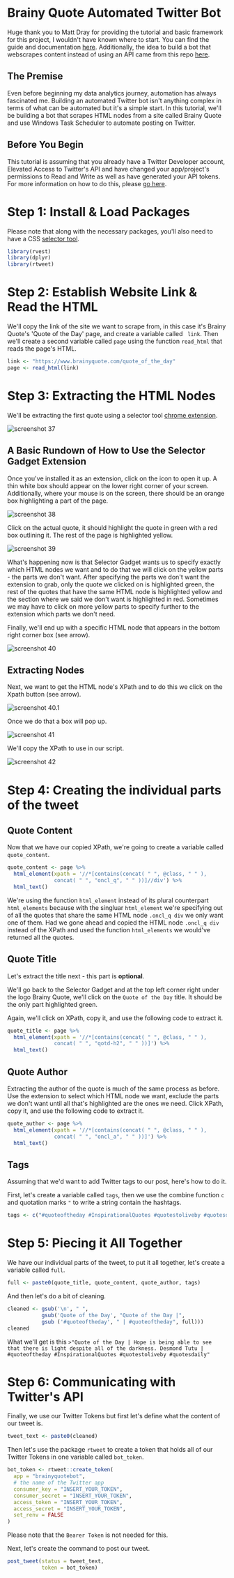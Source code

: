 # Brainy Quote Automated Twitter Bot

Huge thank you to Matt Dray for providing the tutorial and basic framework for this project, I wouldn't have known where to start. You can find the guide and documentation [here](https://github.com/matt-dray/londonmapbot). Additionally, the idea to build a bot that webscrapes content instead of using an API came from this repo [here](https://github.com/TimTeaFan/rstatspkgbot). 

## The Premise 
Even before beginning my data analytics journey, automation has always fascinated me. Building an automated Twitter bot isn't anything complex in terms of what can be automated but it's a simple start. In this tutorial, we'll be building a bot that scrapes HTML nodes from a site called Brainy Quote and use Windows Task Scheduler to automate posting on Twitter.  

## Before You Begin
This tutorial is assuming that you already have a Twitter Developer account, Elevated Access to Twitter's API and have changed your app/project's permissions to Read and Write as well as have generated your API tokens. For more information on how to do this, please [go here](
https://oscarbaruffa.com/twitterbot/).

# Step 1: Install & Load Packages
Please note that along with the necessary packages, you'll also need to have a CSS [selector tool](https://chrome.google.com/webstore/detail/selectorgadget/mhjhnkcfbdhnjickkkdbjoemdmbfginb?hl=en).
``` r
library(rvest)
library(dplyr)
library(rtweet)
```
# Step 2: Establish Website Link & Read the HTML
We'll copy the link of the site we want to scrape from, in this case it's Brainy Quote's 'Quote of the Day' page, and create a variable called ``` link```. Then we'll create a second variable called ```page``` using the function ``` read_html ``` that reads the page's HTML.
``` r
link <- "https://www.brainyquote.com/quote_of_the_day"
page <- read_html(link)
```
# Step 3: Extracting the HTML Nodes
We'll be extracting the first quote using a selector tool [chrome extension](https://chrome.google.com/webstore/detail/selectorgadget/mhjhnkcfbdhnjickkkdbjoemdmbfginb?hl=en). 

![screenshot 37](https://github.com/JoyCuratoR/brainyquotebot/blob/master/Screenshot%20(37).png)

## A Basic Rundown of How to Use the Selector Gadget Extension
Once you've installed it as an extension, click on the icon to open it up. A thin white box should appear on the lower right corner of your screen. Additionally, where your mouse is on the screen, there should be an orange box highlighting a part of the page. 

![screenshot 38](https://github.com/JoyCuratoR/brainyquotebot/blob/master/Screenshot%20(38).png)

Click on the actual quote, it should highlight the quote in green with a red box outlining it. The rest of the page is highlighted yellow.

![screenshot 39](https://github.com/JoyCuratoR/brainyquotebot/blob/master/Screenshot%20(39).png)

What's happening now is that Selector Gadget wants us to specify exactly which HTML nodes we want and to do that we will click on the yellow parts - the parts we don't want. After specifying the parts we don't want the extension to grab, only the quote we clicked on is highlighted green, the rest of the quotes that have the same HTML node is highlighted yellow and the section where we said we don't want is highlighted in red. Sometimes we may have to click on more yellow parts to specify further to the extension which parts we don't need.

Finally, we'll end up with a specific HTML node that appears in the bottom right corner box (see arrow).
  
![screenshot 40](https://github.com/JoyCuratoR/brainyquotebot/blob/master/Screenshot%20(40).png)

## Extracting Nodes
Next, we want to get the HTML node's XPath and to do this we click on the Xpath button (see arrow).

![screenshot 40.1](https://github.com/JoyCuratoR/brainyquotebot/blob/master/Screenshot%20(40.1).png)

Once we do that a box will pop up. 

![screenshot 41](https://github.com/JoyCuratoR/brainyquotebot/blob/master/Screenshot%20(41).png)

We'll copy the XPath to use in our script. 

![screenshot 42](https://github.com/JoyCuratoR/brainyquotebot/blob/master/Screenshot%20(42).png)

# Step 4: Creating the individual parts of the tweet

## Quote Content
Now that we have our copied XPath, we're going to create a variable called ``` quote_content ```. 

``` r
quote_content <- page %>%
  html_element(xpath = '//*[contains(concat( " ", @class, " " ),
               concat( " ", "oncl_q", " " ))]//div') %>%
  html_text()
```
We're using the function ```html_element``` instead of its plural counterpart ```html_elements``` because with the singluar ```html_element``` we're specifying out of all the quotes that share the same HTML node ```.oncl_q div``` we only want one of them. Had we gone ahead and copied the HTML node ```.oncl_q div``` instead of the XPath and used the function ```html_elements``` we would've returned all the quotes.

## Quote Title
Let's extract the title next - this part is **optional**.

We'll go back to the Selector Gadget and at the top left corner right under the logo Brainy Quote, we'll click on the ```Quote of the Day``` title. It should be the only part highlighted green. 

Again, we'll click on XPath, copy it, and use the following code to extract it.

``` r
quote_title <- page %>%
  html_element(xpath = '//*[contains(concat( " ", @class, " " ),
               concat( " ", "qotd-h2", " " ))]') %>%
  html_text()
```
## Quote Author
Extracting the author of the quote is much of the same process as before. Use the extension to select which HTML node we want, exclude the parts we don't want until all that's highlighted are the ones we need. Click XPath, copy it, and use the following code to extract it.

``` r
quote_author <- page %>%
  html_element(xpath = '//*[contains(concat( " ", @class, " " ),
               concat( " ", "oncl_a", " " ))]') %>%
  html_text()
```
## Tags
Assuming that we'd want to add Twitter tags to our post, here's how to do it. 

First, let's create a variable called ```tags```, then we use the combine function ```c``` and quotation marks ```"``` to write a string contain the hashtags. 
``` r
tags <- c("#quoteoftheday #InspirationalQuotes #quotestoliveby #quotesdaily")
```
# Step 5: Piecing it All Together
We have our individual parts of the tweet, to put it all together, let's create a variable called ```full```.
``` r
full <- paste0(quote_title, quote_content, quote_author, tags)
```
And then let's do a bit of cleaning. 
``` r
cleaned <- gsub('\n', " ", 
           gsub('Quote of the Day', "Quote of the Day |",
           gsub ('#quoteoftheday', " | #quoteoftheday", full)))
cleaned
```
What we'll get is this 
```>"Quote of the Day | Hope is being able to see that there is light despite all of the darkness. Desmond Tutu | #quoteoftheday #InspirationalQuotes #quotestoliveby #quotesdaily"```
# Step 6: Communicating with Twitter's API
Finally, we use our Twitter Tokens but first let's define what the content of our tweet is. 
``` r
tweet_text <- paste0(cleaned)
```
Then let's use the package ```rtweet``` to create a token that holds all of our Twitter Tokens in one variable called ```bot_token```.
``` r
bot_token <- rtweet::create_token(
  app = "brainyquotebot",
  # the name of the Twitter app
  consumer_key = "INSERT_YOUR_TOKEN",
  consumer_secret = "INSERT_YOUR_TOKEN",
  access_token = "INSERT_YOUR_TOKEN",
  access_secret = "INSERT_YOUR_TOKEN",
  set_renv = FALSE
)
```
Please note that the ```Bearer Token``` is not needed for this.

Next, let's create the command to post our tweet. 
``` r
post_tweet(status = tweet_text,
           token = bot_token)
```
